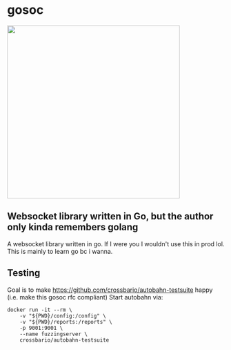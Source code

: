 # gosoc


<img src="https://github.com/user-attachments/assets/e93e817e-7ba9-4c07-ab0a-4ad3544cae22" width="400">


## Websocket library written in Go, but the author only kinda remembers golang
A websocket library written in go. If I were you I wouldn't use this in prod lol. This is mainly to learn go bc i wanna.


## Testing
Goal is to make https://github.com/crossbario/autobahn-testsuite happy (i.e. make this gosoc rfc compliant)
Start autobahn via:
```
docker run -it --rm \
    -v "${PWD}/config:/config" \
    -v "${PWD}/reports:/reports" \
    -p 9001:9001 \
    --name fuzzingserver \
    crossbario/autobahn-testsuite
```

